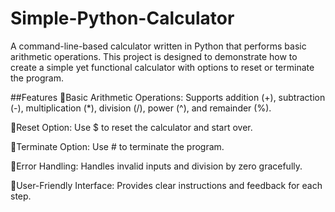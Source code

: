 # Simple-Python-Calculator
A command-line-based calculator written in Python that performs basic arithmetic operations. This project is designed to demonstrate how to create a simple yet functional calculator with options to reset or terminate the program.

##Features
🚀Basic Arithmetic Operations: Supports addition (+), subtraction (-), multiplication (*), division (/), power (^), and remainder (%).

🚀Reset Option: Use $ to reset the calculator and start over.

🚀Terminate Option: Use # to terminate the program.

🚀Error Handling: Handles invalid inputs and division by zero gracefully.

🚀User-Friendly Interface: Provides clear instructions and feedback for each step.

